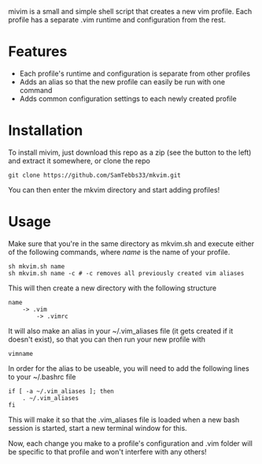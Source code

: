 mivim is a small and simple shell script that creates a new vim profile. Each profile has a separate .vim runtime and configuration from the rest.

Features
========

* Each profile's runtime and configuration is separate from other profiles
* Adds an alias so that the new profile can easily be run with one command
* Adds common configuration settings to each newly created profile

Installation
============

To install mivim, just download this repo as a zip (see the button to the left) and extract it somewhere, or clone the repo

```
git clone https://github.com/SamTebbs33/mkvim.git
```

You can then enter the mkvim directory and start adding profiles!

Usage
=====

Make sure that you're in the same directory as mkvim.sh and execute either of the following commands, where *name* is the name of your profile.

```
sh mkvim.sh name
sh mkvim.sh name -c # -c removes all previously created vim aliases
```

This will then create a new directory with the following structure

```
name
    -> .vim
        -> .vimrc
```

It will also make an alias in your ~/.vim_aliases file (it gets created if it doesn't exist), so that you can then run your new profile with

```
vimname
```

In order for the alias to be useable, you will need to add the following lines to your ~/.bashrc file

```
if [ -a ~/.vim_aliases ]; then
	. ~/.vim_aliases
fi
```

This will make it so that the .vim_aliases file is loaded when a new bash session is started, start a new terminal window for this.

Now, each change you make to a profile's configuration and .vim folder will be specific to that profile and won't interfere with any others!